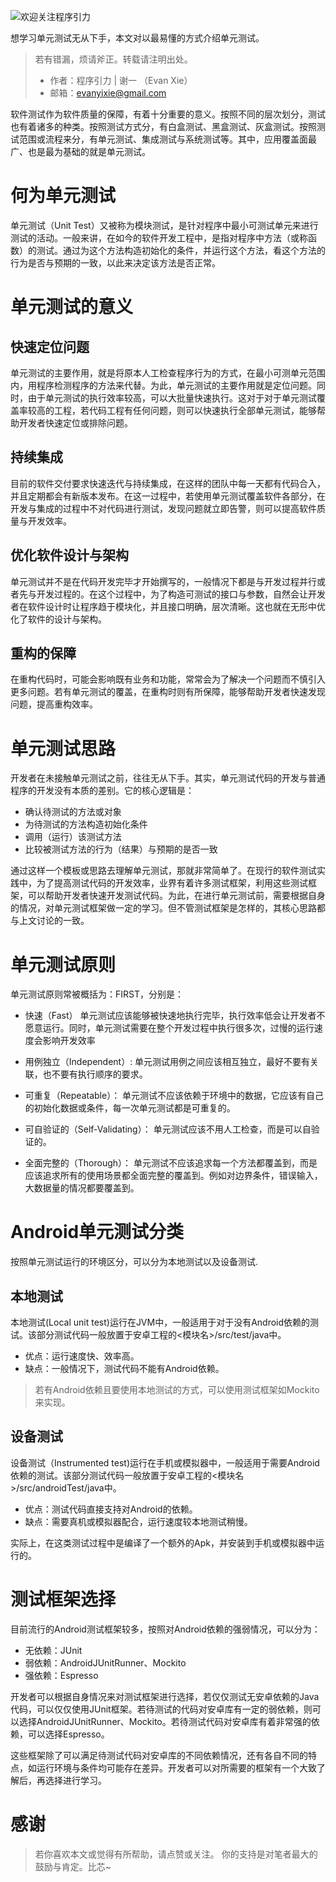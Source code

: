 ![欢迎关注程序引力](https://upload-images.jianshu.io/upload_images/14342329-acd327916ea5ec23.png?imageMogr2/auto-orient/strip%7CimageView2/2/w/1240)

想学习单元测试无从下手，本文对以最易懂的方式介绍单元测试。

> 若有错漏，烦请斧正。转载请注明出处。
> * 作者：程序引力 | 谢一 （Evan Xie）
> * 邮箱：evanyixie@gmail.com

软件测试作为软件质量的保障，有着十分重要的意义。按照不同的层次划分，测试也有着诸多的种类。按照测试方式分，有白盒测试、黑盒测试、灰盒测试。按照测试范围或流程来分，有单元测试、集成测试与系统测试等。其中，应用覆盖面最广、也是最为基础的就是单元测试。

# 何为单元测试
单元测试（Unit Test）又被称为模块测试，是针对程序中最小可测试单元来进行测试的活动。一般来讲，在如今的软件开发工程中，是指对程序中方法（或称函数）的测试。通过为这个方法构造初始化的条件，并运行这个方法，看这个方法的行为是否与预期的一致，以此来决定该方法是否正常。

# 单元测试的意义

## 快速定位问题
单元测试的主要作用，就是将原本人工检查程序行为的方式，在最小可测单元范围内，用程序检测程序的方法来代替。为此，单元测试的主要作用就是定位问题。同时，由于单元测试的执行效率较高，可以大批量快速执行。这对于对于单元测试覆盖率较高的工程，若代码工程有任何问题，则可以快速执行全部单元测试，能够帮助开发者快速定位或排除问题。

## 持续集成
目前的软件交付要求快速迭代与持续集成，在这样的团队中每一天都有代码合入，并且定期都会有新版本发布。在这一过程中，若使用单元测试覆盖软件各部分，在开发与集成的过程中不对代码进行测试，发现问题就立即告警，则可以提高软件质量与开发效率。

## 优化软件设计与架构
单元测试并不是在代码开发完毕才开始撰写的，一般情况下都是与开发过程并行或者先与开发过程的。在这个过程中，为了构造可测试的接口与参数，自然会让开发者在软件设计时让程序趋于模块化，并且接口明确，层次清晰。这也就在无形中优化了软件的设计与架构。

## 重构的保障
在重构代码时，可能会影响既有业务和功能，常常会为了解决一个问题而不慎引入更多问题。若有单元测试的覆盖，在重构时则有所保障，能够帮助开发者快速发现问题，提高重构效率。

# 单元测试思路
开发者在未接触单元测试之前，往往无从下手。其实，单元测试代码的开发与普通程序的开发没有本质的差别。它的核心逻辑是：
* 确认待测试的方法或对象
* 为待测试的方法构造初始化条件
* 调用（运行）该测试方法
* 比较被测试方法的行为（结果）与预期的是否一致

通过这样一个模板或思路去理解单元测试，那就非常简单了。在现行的软件测试实践中，为了提高测试代码的开发效率，业界有着许多测试框架，利用这些测试框架，可以帮助开发者快速开发测试代码。为此，在进行单元测试前，需要根据自身的情况，对单元测试框架做一定的学习。但不管测试框架是怎样的，其核心思路都与上文讨论的一致。

# 单元测试原则
单元测试原则常被概括为：FIRST，分别是：
* 快速（Fast）
单元测试应该能够被快速地执行完毕，执行效率低会让开发者不愿意运行。同时，单元测试需要在整个开发过程中执行很多次，过慢的运行速度会影响开发效率

* 用例独立（Independent）:
单元测试用例之间应该相互独立，最好不要有关联，也不要有执行顺序的要求。

* 可重复（Repeatable）：
单元测试不应该依赖于环境中的数据，它应该有自己的初始化数据或条件，每一次单元测试都是可重复的。

* 可自验证的（Self-Validating）：
单元测试应该不用人工检查，而是可以自验证的。

* 全面完整的（Thorough）：
单元测试不应该追求每一个方法都覆盖到，而是应该追求所有的使用场景都全面完整的覆盖到。例如对边界条件，错误输入，大数据量的情况都要覆盖到。

# Android单元测试分类
按照单元测试运行的环境区分，可以分为本地测试以及设备测试.
## 本地测试
本地测试(Local unit test)运行在JVM中，一般适用于对于没有Android依赖的测试。该部分测试代码一般放置于安卓工程的<模块名>/src/test/java中。
* 优点：运行速度快、效率高。
* 缺点：一般情况下，测试代码不能有Android依赖。
> 若有Android依赖且要使用本地测试的方式，可以使用测试框架如Mockito来实现。

## 设备测试
设备测试（Instrumented test)运行在手机或模拟器中，一般适用于需要Android依赖的测试。该部分测试代码一般放置于安卓工程的<模块名>/src/androidTest/java中。
* 优点：测试代码直接支持对Android的依赖。
* 缺点：需要真机或模拟器配合，运行速度较本地测试稍慢。

实际上，在这类测试过程中是编译了一个额外的Apk，并安装到手机或模拟器中运行的。

# 测试框架选择
目前流行的Android测试框架较多，按照对Android依赖的强弱情况，可以分为：
* 无依赖：JUnit
* 弱依赖：AndroidJUnitRunner、Mockito
* 强依赖：Espresso

开发者可以根据自身情况来对测试框架进行选择，若仅仅测试无安卓依赖的Java代码，可以仅仅使用JUnit框架。若待测试的代码对安卓库有一定的弱依赖，则可以选择AndroidJUnitRunner、Mockito。若待测试代码对安卓库有着非常强的依赖，可以选择Espresso。

这些框架除了可以满足待测试代码对安卓库的不同依赖情况，还有各自不同的特点，如运行环境与条件均可能存在差异。开发者可以对所需要的框架有一个大致了解后，再选择进行学习。

# 感谢
> 若你喜欢本文或觉得有所帮助，请点赞或关注。
> 你的支持是对笔者最大的鼓励与肯定。比芯~